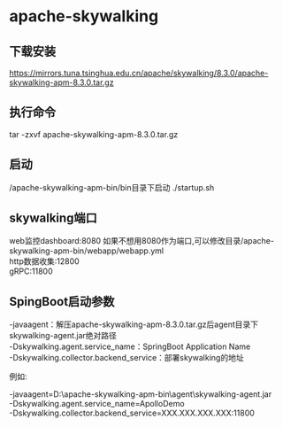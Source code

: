# apache-skywalking

## 下载安装  
https://mirrors.tuna.tsinghua.edu.cn/apache/skywalking/8.3.0/apache-skywalking-apm-8.3.0.tar.gz

## 执行命令
tar -zxvf apache-skywalking-apm-8.3.0.tar.gz

## 启动
/apache-skywalking-apm-bin/bin目录下启动 ./startup.sh  

## skywalking端口
web监控dashboard:8080
如果不想用8080作为端口,可以修改目录/apache-skywalking-apm-bin/webapp/webapp.yml  
http数据收集:12800  
gRPC:11800  

## SpingBoot启动参数
-javaagent：解压apache-skywalking-apm-8.3.0.tar.gz后agent目录下skywalking-agent.jar绝对路径  
-Dskywalking.agent.service_name：SpringBoot Application Name  
-Dskywalking.collector.backend_service：部署skywalking的地址

例如:  

-javaagent=D:\apache-skywalking-apm-bin\agent\skywalking-agent.jar  
-Dskywalking.agent.service_name=ApolloDemo  
-Dskywalking.collector.backend_service=XXX.XXX.XXX.XXX:11800  

